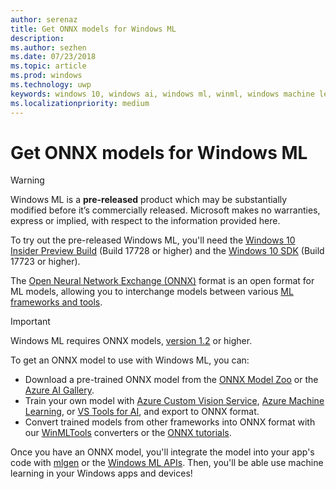 ```yaml
---
author: serenaz
title: Get ONNX models for Windows ML
description: 
ms.author: sezhen
ms.date: 07/23/2018
ms.topic: article
ms.prod: windows
ms.technology: uwp
keywords: windows 10, windows ai, windows ml, winml, windows machine learning
ms.localizationpriority: medium
---
```


# Get ONNX models for Windows ML

> [!WARNING]
> Windows ML is a **pre-released** product which may be substantially modified before it’s commercially released. Microsoft makes no warranties, express or implied, with respect to the information provided here.
>
> To try out the pre-released Windows ML, you'll need the [Windows 10 Insider Preview Build](https://www.microsoft.com/en-us/software-download/windowsinsiderpreviewiso) (Build 17728 or higher) and the [Windows 10 SDK](https://www.microsoft.com/en-us/software-download/windowsinsiderpreviewSDK) (Build 17723 or higher).

The [Open Neural Network Exchange (ONNX)](https://onnx.ai) format is an open format for ML models, allowing you to interchange models between various [ML frameworks and tools](http://onnx.ai/supported-tools).

> [!IMPORTANT]
> Windows ML requires ONNX models, [version 1.2](https://github.com/onnx/onnx/tree/rel-1.2.2) or higher.

To get an ONNX model to use with Windows ML, you can:

- Download a pre-trained ONNX model from the [ONNX Model Zoo](https://github.com/onnx/models) or the [Azure AI Gallery](https://gallery.azure.ai/browse?winml=true).
- Train your own model with [Azure Custom Vision Service](https://docs.microsoft.com/azure/cognitive-services/custom-vision-service/getting-started-build-a-classifier), [Azure Machine Learning](https://azure.microsoft.com/overview/machine-learning/), or [VS Tools for AI](https://visualstudio.microsoft.com/downloads/ai-tools-vs/), and export to ONNX format.
- Convert trained models from other frameworks into ONNX format with our [WinMLTools](convert-model-winmltools.md) converters or the [ONNX tutorials](https://github.com/onnx/tutorials).

Once you have an ONNX model, you'll integrate the model into your app's code with [mlgen](mlgen.md) or the [Windows ML APIs](integrate-model.md). Then, you'll be able use machine learning in your Windows apps and devices!